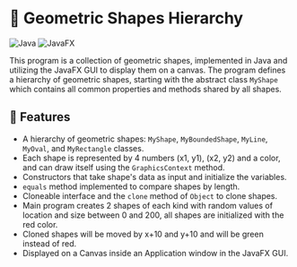 <h1>📐 Geometric Shapes Hierarchy</h1>

<p>
  <img src="https://img.shields.io/badge/language-Java-orange.svg" alt="Java">
  <img src="https://img.shields.io/badge/GUI-JavaFX-blue.svg" alt="JavaFX">
</p>

<p>This program is a collection of geometric shapes, implemented in Java and utilizing the JavaFX GUI to display them on a canvas. The program defines a hierarchy of geometric shapes, starting with the abstract class <code>MyShape</code> which contains all common properties and methods shared by all shapes.</p>

<h2>🚀 Features</h2>

<ul>
  <li>A hierarchy of geometric shapes: <code>MyShape</code>, <code>MyBoundedShape</code>, <code>MyLine</code>, <code>MyOval</code>, and <code>MyRectangle</code> classes.</li>
  <li>Each shape is represented by 4 numbers (x1, y1), (x2, y2) and a color, and can draw itself using the <code>GraphicsContext</code> method.</li>
  <li>Constructors that take shape's data as input and initialize the variables.</li>
  <li><code>equals</code> method implemented to compare shapes by length.</li>
  <li>Cloneable interface and the <code>clone</code> method of <code>Object</code> to clone shapes.</li>
  <li>Main program creates 2 shapes of each kind with random values of location and size between 0 and 200, all shapes are initialized with the red color.</li>
  <li>Cloned shapes will be moved by x+10 and y+10 and will be green instead of red.</li>
  <li>Displayed on a Canvas inside an Application window in the JavaFX GUI.</li>
</ul>
</pre>

